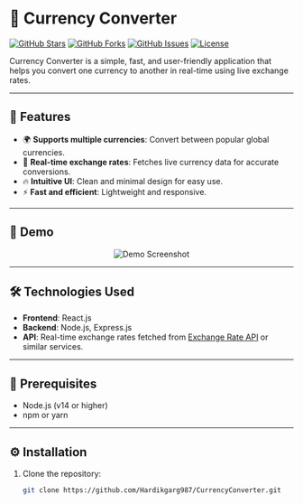 # 💱 Currency Converter  

[![GitHub Stars](https://img.shields.io/github/stars/Hardikgarg987/CurrencyConverter?style=flat-square)](https://github.com/Hardikgarg987/CurrencyConverter/stargazers)
[![GitHub Forks](https://img.shields.io/github/forks/Hardikgarg987/CurrencyConverter?style=flat-square)](https://github.com/Hardikgarg987/CurrencyConverter/network/members)
[![GitHub Issues](https://img.shields.io/github/issues/Hardikgarg987/CurrencyConverter?style=flat-square)](https://github.com/Hardikgarg987/CurrencyConverter/issues)
[![License](https://img.shields.io/github/license/Hardikgarg987/CurrencyConverter?style=flat-square)](./LICENSE)

Currency Converter is a simple, fast, and user-friendly application that helps you convert one currency to another in real-time using live exchange rates.  

---

## 🚀 Features  

- 🌍 **Supports multiple currencies**: Convert between popular global currencies.  
- 📡 **Real-time exchange rates**: Fetches live currency data for accurate conversions.  
- 🔥 **Intuitive UI**: Clean and minimal design for easy use.  
- ⚡ **Fast and efficient**: Lightweight and responsive.  

---

## 📸 Demo  

<p align="center">
  <img src="https://via.placeholder.com/800x400.png?text=Currency+Converter+App+Demo" alt="Demo Screenshot">
</p>  

---

## 🛠️ Technologies Used  

- **Frontend**: React.js  
- **Backend**:  Node.js, Express.js  
- **API**: Real-time exchange rates fetched from [Exchange Rate API](https://cdn.jsdelivr.net/npm/@fawazahmed0/currency-api@latest/v1/currencies/usd.json) or similar services.  

---

## 🚧 Prerequisites  

- Node.js (v14 or higher)  
- npm or yarn  

---

## ⚙️ Installation  

1. Clone the repository:  
   ```bash
   git clone https://github.com/Hardikgarg987/CurrencyConverter.git

